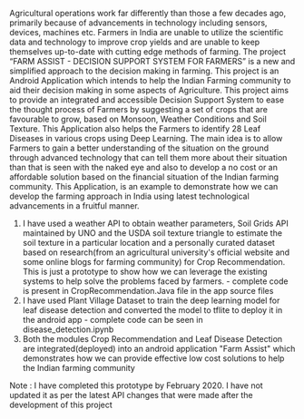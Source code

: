 Agricultural operations work far differently than those a few decades ago, primarily because of advancements in technology including sensors, devices, machines etc. Farmers in India are unable to utilize the scientific data and technology to improve crop yields and are unable to keep themselves up-to-date with cutting edge methods of farming. The project “FARM ASSIST - DECISION SUPPORT SYSTEM FOR FARMERS” is a new and simplified approach to the decision making in farming. This project is an Android Application which intends to help the Indian Farming community to aid their decision making in some aspects of Agriculture. This project aims to provide an integrated and accessible Decision Support System to ease the thought process of Farmers by suggesting a set of crops that are favourable to grow, based on Monsoon, Weather Conditions and Soil Texture. This Application also helps the Farmers to identify 28 Leaf Diseases in various crops using Deep Learning. The main idea is to allow Farmers to gain a better understanding of the situation on the ground through advanced technology that can tell them more about their situation than that is seen with the naked eye and also to develop a no cost or an affordable solution based on the financial situation of the Indian farming community. This Application, is an example to demonstrate how we can develop the farming approach in India using latest technological advancements in a fruitful manner.

1. I have used a weather API to obtain weather parameters, Soil Grids API maintained by UNO and the USDA soil texture triangle to estimate the soil texture in a particular location and a personally curated dataset based on research(from an agricultural university's official website and some online blogs for farming community) for Crop Recommendation. This is just a prototype to show how we can leverage the existing systems to help solve the problems faced by farmers. - complete code is present in CropRecommendation.Java file in the app source files
2. I have used Plant Village Dataset to train the deep learning model for leaf disease detection and converted the model to tflite to deploy it in the android app - complete code can be seen in disease_detection.ipynb
3. Both the modules Crop Recommendation and Leaf Disease Detection are integrated(deployed) into an android application "Farm Assist" which demonstrates how we can provide effective low cost solutions to help the Indian farming community 

Note : I have completed this prototype by February 2020. I have not updated it as per the latest API changes that were made after the development of this project
